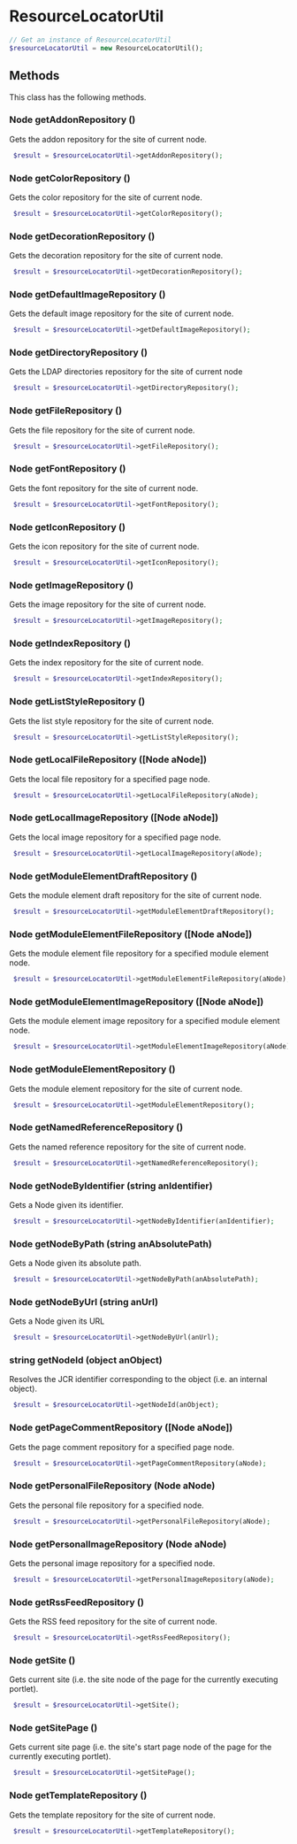# ResourceLocatorUtil

```php
// Get an instance of ResourceLocatorUtil
$resourceLocatorUtil = new ResourceLocatorUtil();
```


## Methods
This class has the following methods.


### Node getAddonRepository ()
Gets the addon repository for the site of current node.

```php
 $result = $resourceLocatorUtil->getAddonRepository();
```


### Node getColorRepository ()
Gets the color repository for the site of current node.

```php
 $result = $resourceLocatorUtil->getColorRepository();
```


### Node getDecorationRepository ()
Gets the decoration repository for the site of current node.

```php
 $result = $resourceLocatorUtil->getDecorationRepository();
```


### Node getDefaultImageRepository ()
Gets the default image repository for the site of current node.

```php
 $result = $resourceLocatorUtil->getDefaultImageRepository();
```


### Node getDirectoryRepository ()
Gets the LDAP directories repository for the site of current node

```php
 $result = $resourceLocatorUtil->getDirectoryRepository();
```


### Node getFileRepository ()
Gets the file repository for the site of current node.

```php
 $result = $resourceLocatorUtil->getFileRepository();
```


### Node getFontRepository ()
Gets the font repository for the site of current node.

```php
 $result = $resourceLocatorUtil->getFontRepository();
```


### Node getIconRepository ()
Gets the icon repository for the site of current node.

```php
 $result = $resourceLocatorUtil->getIconRepository();
```


### Node getImageRepository ()
Gets the image repository for the site of current node.

```php
 $result = $resourceLocatorUtil->getImageRepository();
```


### Node getIndexRepository ()
Gets the index repository for the site of current node.

```php
 $result = $resourceLocatorUtil->getIndexRepository();
```


### Node getListStyleRepository ()
Gets the list style repository for the site of current node.

```php
 $result = $resourceLocatorUtil->getListStyleRepository();
```


### Node getLocalFileRepository ([Node aNode])
Gets the local file repository for a specified page node.

```php
 $result = $resourceLocatorUtil->getLocalFileRepository(aNode);
```


### Node getLocalImageRepository ([Node aNode])
Gets the local image repository for a specified page node.

```php
 $result = $resourceLocatorUtil->getLocalImageRepository(aNode);
```


### Node getModuleElementDraftRepository ()
Gets the module element draft repository for the site of current node.

```php
 $result = $resourceLocatorUtil->getModuleElementDraftRepository();
```


### Node getModuleElementFileRepository ([Node aNode])
Gets the module element file repository for a specified module element node.

```php
 $result = $resourceLocatorUtil->getModuleElementFileRepository(aNode);
```


### Node getModuleElementImageRepository ([Node aNode])
Gets the module element image repository for a specified module element node.

```php
 $result = $resourceLocatorUtil->getModuleElementImageRepository(aNode);
```


### Node getModuleElementRepository ()
Gets the module element repository for the site of current node.

```php
 $result = $resourceLocatorUtil->getModuleElementRepository();
```


### Node getNamedReferenceRepository ()
Gets the named reference repository for the site of current node.

```php
 $result = $resourceLocatorUtil->getNamedReferenceRepository();
```


### Node getNodeByIdentifier (string anIdentifier)
Gets a Node given its identifier.

```php
 $result = $resourceLocatorUtil->getNodeByIdentifier(anIdentifier);
```


### Node getNodeByPath (string anAbsolutePath)
Gets a Node given its absolute path.

```php
 $result = $resourceLocatorUtil->getNodeByPath(anAbsolutePath);
```


### Node getNodeByUrl (string anUrl)
Gets a Node given its URL

```php
 $result = $resourceLocatorUtil->getNodeByUrl(anUrl);
```


### string getNodeId (object anObject)
Resolves the JCR identifier corresponding to the object (i.e. an internal object).

```php
 $result = $resourceLocatorUtil->getNodeId(anObject);
```


### Node getPageCommentRepository ([Node aNode])
Gets the page comment repository for a specified page node.

```php
 $result = $resourceLocatorUtil->getPageCommentRepository(aNode);
```


### Node getPersonalFileRepository (Node aNode)
Gets the personal file repository for a specified node.

```php
 $result = $resourceLocatorUtil->getPersonalFileRepository(aNode);
```


### Node getPersonalImageRepository (Node aNode)
Gets the personal image repository for a specified node.

```php
 $result = $resourceLocatorUtil->getPersonalImageRepository(aNode);
```


### Node getRssFeedRepository ()
Gets the RSS feed repository for the site of current node.

```php
 $result = $resourceLocatorUtil->getRssFeedRepository();
```


### Node getSite ()
Gets current site (i.e. the site node of the page for the currently executing portlet).

```php
 $result = $resourceLocatorUtil->getSite();
```


### Node getSitePage ()
Gets current site page (i.e. the site's start page node of the page for the currently executing portlet).

```php
 $result = $resourceLocatorUtil->getSitePage();
```


### Node getTemplateRepository ()
Gets the template repository for the site of current node.

```php
 $result = $resourceLocatorUtil->getTemplateRepository();
```

